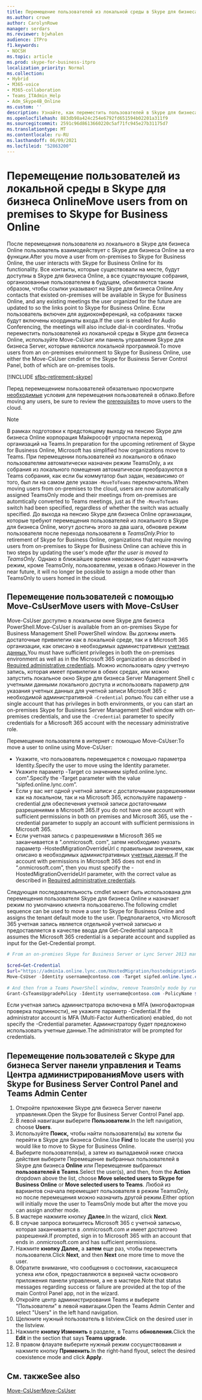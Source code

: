 ```yaml
---
title: Перемещение пользователей из локальной среды в Skype для бизнеса Online
ms.author: crowe
author: CarolynRowe
manager: serdars
ms.reviewer: bjwhalen
audience: ITPro
f1.keywords:
- NOCSH
ms.topic: article
ms.prod: skype-for-business-itpro
localization_priority: Normal
ms.collection:
- Hybrid
- M365-voice
- M365-collaboration
- Teams_ITAdmin_Help
- Adm_Skype4B_Online
ms.custom: ''
description: Узнайте, как переместить пользователей в Skype для бизнеса Online.
ms.openlocfilehash: 883db98a424c254e6792fd651594b02201a311f9
ms.sourcegitcommit: 2591c96d8613660220c5af71fc945e27b31175d7
ms.translationtype: MT
ms.contentlocale: ru-RU
ms.lasthandoff: 06/09/2021
ms.locfileid: "52863200"
---
```

# <a name="move-users-from-on-premises-to-skype-for-business-online"></a><span data-ttu-id="d9afb-103">Перемещение пользователей из локальной среды в Skype для бизнеса Online</span><span class="sxs-lookup"><span data-stu-id="d9afb-103">Move users from on premises to Skype for Business Online</span></span>

<span data-ttu-id="d9afb-104">После перемещения пользователя из локального в Skype для бизнеса Online пользователь взаимодействует с Skype для бизнеса Online за его функции.</span><span class="sxs-lookup"><span data-stu-id="d9afb-104">After you move a user from on-premises to Skype for Business Online, the user interacts with Skype for Business Online for its functionality.</span></span> <span data-ttu-id="d9afb-105">Все контакты, которые существовали на месте, будут доступны в Skype для бизнеса Online, а все существующие собрания, организованные пользователем в будущем, обновляются таким образом, чтобы ссылки указывают на Skype для бизнеса Online.</span><span class="sxs-lookup"><span data-stu-id="d9afb-105">Any contacts that existed on-premises will be available in Skype for Business Online, and any existing meetings the user organized for the future are updated to so the links point to Skype for Business Online.</span></span> <span data-ttu-id="d9afb-106">Если пользователь включен для аудиоконференций, на собраниях также будут включены координаты входа.</span><span class="sxs-lookup"><span data-stu-id="d9afb-106">If the user is enabled for Audio Conferencing, the meetings will also include dial-in coordinates.</span></span>  <span data-ttu-id="d9afb-107">Чтобы переместить пользователей из локальной среды в Skype для бизнеса Online, используйте Move-CsUser или панель управления Skype для бизнеса Server, которые являются локальной программой.</span><span class="sxs-lookup"><span data-stu-id="d9afb-107">To move users from an on-premises environment to Skype for Business Online, use either the Move-CsUser cmdlet or the Skype for Business Server Control Panel, both of which are on-premises tools.</span></span> 

[!INCLUDE [sfbo-retirement-skype](../../Hub/includes/sfbo-retirement.md)]

<span data-ttu-id="d9afb-108">Перед перемещением пользователей обязательно просмотрите [необходимые](move-users-between-on-premises-and-cloud.md#prerequisites) условия для перемещения пользователей в облако.</span><span class="sxs-lookup"><span data-stu-id="d9afb-108">Before moving any users, be sure to review the [prerequisites](move-users-between-on-premises-and-cloud.md#prerequisites) to move users to the cloud.</span></span>

> [!NOTE]
> <span data-ttu-id="d9afb-109">В рамках подготовки к предстоящему выходу на пенсию Skype для бизнеса Online корпорация Майкрософт упростила переход организаций на Teams.</span><span class="sxs-lookup"><span data-stu-id="d9afb-109">In preparation for the upcoming retirement of Skype for Business Online, Microsoft has simplified how organizations move to Teams.</span></span> <span data-ttu-id="d9afb-110">При перемещении пользователей из локального в облако пользователям автоматически назначен режим TeamsOnly, а их собрания из локального помещения автоматически преобразуются в Teams собрания, как если бы коммутатор был задан, независимо от того, был ли на самом деле указан `-MoveToTeams` переключатель.</span><span class="sxs-lookup"><span data-stu-id="d9afb-110">When moving users from on-premises to the cloud, users are now automatically assigned TeamsOnly mode and their meetings from on-premises are automtically converted to Teams meetings, just as if the `-MoveToTeams` switch had been specified, regardless of whether the switch was actually specified.</span></span>  <span data-ttu-id="d9afb-111">До выхода на пенсию Skype для бизнеса Online организации, которые требуют перемещения пользователей из локального в Skype для бизнеса Online, могут достичь этого за два шага, обновив режим пользователя после перехода пользователя в *TeamsOnly.*</span><span class="sxs-lookup"><span data-stu-id="d9afb-111">Prior to retirement of Skype for Business Online, organizations that require moving users from on-premises to Skype for Business Online can achieve this in two steps by updating the user's mode *after the user is moved to TeamsOnly*.</span></span> <span data-ttu-id="d9afb-112">Однако в ближайшее время невозможно будет назначить режим, кроме TeamsOnly, пользователям, уехав в облако.</span><span class="sxs-lookup"><span data-stu-id="d9afb-112">However in the near future, it will no longer be possible to assign a mode other than TeamsOnly to users homed in the cloud.</span></span>  
 
## <a name="move-users-with-move-csuser"></a><span data-ttu-id="d9afb-113">Перемещение пользователей с помощью Move-CsUser</span><span class="sxs-lookup"><span data-stu-id="d9afb-113">Move users with Move-CsUser</span></span> 

<span data-ttu-id="d9afb-114">Move-CsUser доступно в локальном окне Skype для бизнеса PowerShell.</span><span class="sxs-lookup"><span data-stu-id="d9afb-114">Move-CsUser is available from an on-premises Skype for Business Management Shell PowerShell window.</span></span> <span data-ttu-id="d9afb-115">Вы должны иметь достаточные привилегии как в локальной среде, так и в Microsoft 365 организации, как описано в необходимых административных [учетных данных.](move-users-between-on-premises-and-cloud.md#required-administrative-credentials)</span><span class="sxs-lookup"><span data-stu-id="d9afb-115">You must have sufficient privileges in both the on-premises environment as well as in the Microsoft 365 organization as described in [Required administrative credentials](move-users-between-on-premises-and-cloud.md#required-administrative-credentials).</span></span> <span data-ttu-id="d9afb-116">Можно использовать одну учетную запись, которая имеет привилегии в обеих средах, или можно запустить локальное окно Skype для бизнеса Server Management Shell с учетными данными локального доступа и использовать параметр для указания учетных данных для учетной записи Microsoft 365 с необходимой административной `-Credential` ролью.</span><span class="sxs-lookup"><span data-stu-id="d9afb-116">You can either use a single account that has privileges in both environments, or you can start an on-premises Skype for Business Server Management Shell window with on-premises credentials, and use the `-Credential` parameter to specify credentials for a Microsoft 365 account with the necessary administrative role.</span></span>

<span data-ttu-id="d9afb-117">Перемещение пользователя в интернет с помощью Move-CsUser:</span><span class="sxs-lookup"><span data-stu-id="d9afb-117">To move a user to online using Move-CsUser:</span></span>

- <span data-ttu-id="d9afb-118">Укажите, что пользователь перемещается с помощью параметра Identity.</span><span class="sxs-lookup"><span data-stu-id="d9afb-118">Specify the user to move using the Identity parameter.</span></span>
- <span data-ttu-id="d9afb-119">Укажите параметр -Target со значением sipfed.online.lync. <span> com".</span><span class="sxs-lookup"><span data-stu-id="d9afb-119">Specify the -Target parameter with the value “sipfed.online.lync.<span>com”.</span></span>
- <span data-ttu-id="d9afb-120">Если у вас нет одной учетной записи с достаточными разрешениями как на локальном, так и на Microsoft 365, используйте параметр -credential для обеспечения учетной записи достаточными разрешениями в Microsoft 365.</span><span class="sxs-lookup"><span data-stu-id="d9afb-120">If you do not have one account with sufficient permissions in both on premises and Microsoft 365, use the -credential parameter to supply an account with sufficient permissions in Microsoft 365.</span></span>
- <span data-ttu-id="d9afb-121">Если учетная запись с разрешениями в Microsoft 365 не заканчивается в ".onmicrosoft. <span> com", затем необходимо указать параметр -HostedMigrationOverrideUrl с правильным значением, как описано в необходимых административных [учетных данных](move-users-between-on-premises-and-cloud.md#required-administrative-credentials).</span><span class="sxs-lookup"><span data-stu-id="d9afb-121">If the account with permissions in Microsoft 365 does not end in “.onmicrosoft.<span>com”, then you must specify the -HostedMigrationOverrideUrl parameter, with the correct value as described in [Required administrative credentials](move-users-between-on-premises-and-cloud.md#required-administrative-credentials).</span></span>

<span data-ttu-id="d9afb-122">Следующая последовательность cmdlet может быть использована для перемещения пользователя Skype для бизнеса Online и назначает режим по умолчанию клиента пользователю.</span><span class="sxs-lookup"><span data-stu-id="d9afb-122">The following cmdlet sequence can be used to move a user to Skype for Business Online and assigns the tenant default mode to the user.</span></span> <span data-ttu-id="d9afb-123">Предполагается, что Microsoft 365 учетная запись является отдельной учетной записью и предоставляется в качестве ввода для Get-Credential запроса.</span><span class="sxs-lookup"><span data-stu-id="d9afb-123">It assumes the Microsoft 365 credential is a separate account and supplied as input for the Get-Credential prompt.</span></span>

```PowerShell
# From an on-premises Skype for Business Server or Lync Server 2013 management shell window, run:
 
$cred=Get-Credential
$url="https://admin1a.online.lync.com/HostedMigration/hostedmigrationService.svc"
Move-CsUser -Identity username@contoso.com -Target sipfed.online.lync.com -Credential $cred -HostedMigrationOverrideUrl $url
 
# And then from a Teams PowerShell window, remove TeamsOnly mode by running: 
Grant-CsTeamsUpgradePolicy -Identity username@contoso.com -PolicyName $null
```

<span data-ttu-id="d9afb-124">Если учетная запись администратора включена в MFA (многофакторная проверка подлинности), не укажите параметр -Credential.</span><span class="sxs-lookup"><span data-stu-id="d9afb-124">If the administrator account is MFA (Multi-Factor Authentication) enabled, do not specify the -Credential parameter.</span></span> <span data-ttu-id="d9afb-125">Администратору будет предложено использовать учетные данные.</span><span class="sxs-lookup"><span data-stu-id="d9afb-125">The administrator will be prompted for credentials.</span></span>

## <a name="move-users-with-skype-for-business-server-control-panel-and-teams-admin-center"></a><span data-ttu-id="d9afb-126">Перемещение пользователей с Skype для бизнеса Server панели управления и Teams Центра администрирования</span><span class="sxs-lookup"><span data-stu-id="d9afb-126">Move users with Skype for Business Server Control Panel and Teams Admin Center</span></span>

1. <span data-ttu-id="d9afb-127">Откройте приложение Skype для бизнеса Server панели управления.</span><span class="sxs-lookup"><span data-stu-id="d9afb-127">Open the Skype for Business Server Control Panel app.</span></span>
2. <span data-ttu-id="d9afb-128">В левой навигации выберите **Пользователи**.</span><span class="sxs-lookup"><span data-stu-id="d9afb-128">In the left navigation, choose **Users**.</span></span>
3. <span data-ttu-id="d9afb-129">Используйте **Поиск,** чтобы найти пользователя(ы) вы хотели бы перейти в Skype для бизнеса Online.</span><span class="sxs-lookup"><span data-stu-id="d9afb-129">Use **Find** to locate the user(s) you would like to move to Skype for Business Online.</span></span>
4. <span data-ttu-id="d9afb-130">Выберите пользователя(ы), а затем  из выпадаемой ниже списка действия выберите Перемещение выбранных пользователей в Skype для бизнеса **Online** или Перемещение выбранных **пользователей в Teams**.</span><span class="sxs-lookup"><span data-stu-id="d9afb-130">Select the user(s), and then, from the **Action** dropdown above the list, choose **Move selected users to Skype for Business Online** or **Move selected users to Teams**.</span></span> <span data-ttu-id="d9afb-131">Любой из вариантов сначала перемещает пользователя в режим TeamsOnly, но после перемещения можно назначить другой режим.</span><span class="sxs-lookup"><span data-stu-id="d9afb-131">Either option will initially move the user to TeamsOnly mode but after the move you can assign another mode.</span></span> 
5. <span data-ttu-id="d9afb-132">В мастере нажмите кнопку **Далее**.</span><span class="sxs-lookup"><span data-stu-id="d9afb-132">In the wizard, click **Next**.</span></span>
6. <span data-ttu-id="d9afb-133">В случае запроса вопишитесь Microsoft 365 с учетной записью, которая заканчивается в .onmicrosoft.com и имеет достаточно разрешений.</span><span class="sxs-lookup"><span data-stu-id="d9afb-133">If prompted, sign in to Microsoft 365 with an account that ends in .onmicrosoft.com and has sufficient permissions.</span></span>
7. <span data-ttu-id="d9afb-134">Нажмите **кнопку Далее,** а **затем** еще раз, чтобы переместить пользователя.</span><span class="sxs-lookup"><span data-stu-id="d9afb-134">Click **Next**, and then **Next** one more time to move the user.</span></span>
8. <span data-ttu-id="d9afb-135">Обратите внимание, что сообщения о состоянии, касающиеся успеха или сбоя, предоставляются в верхней части основного приложения панели управления, а не в мастере.</span><span class="sxs-lookup"><span data-stu-id="d9afb-135">Note that status messages regarding success or failure are provided at the top of the main Control Panel app, not in the wizard.</span></span>
9. <span data-ttu-id="d9afb-136">Откройте центр администрирования Teams и выберите "Пользователи" в левой навигации.</span><span class="sxs-lookup"><span data-stu-id="d9afb-136">Open the Teams Admin Center and select "Users" in the left hand navigation.</span></span> 
10. <span data-ttu-id="d9afb-137">Щелкните нужный пользователь в listview.</span><span class="sxs-lookup"><span data-stu-id="d9afb-137">Click on the desired user in the listview.</span></span> 
11. <span data-ttu-id="d9afb-138">Нажмите **кнопку Изменить** в разделе, в Teams **обновления.**</span><span class="sxs-lookup"><span data-stu-id="d9afb-138">Click the **Edit** in the section that says **Teams upgrade**.</span></span>
12. <span data-ttu-id="d9afb-139">В правом флауате выберите нужный режим сосуществования и нажмите кнопку **Применить**.</span><span class="sxs-lookup"><span data-stu-id="d9afb-139">In the right-hand flyout, select the desired coexistence mode and click **Apply**.</span></span>
 

## <a name="see-also"></a><span data-ttu-id="d9afb-140">См. также</span><span class="sxs-lookup"><span data-stu-id="d9afb-140">See also</span></span>

[<span data-ttu-id="d9afb-141">Move-CsUser</span><span class="sxs-lookup"><span data-stu-id="d9afb-141">Move-CsUser</span></span>](/powershell/module/skype/move-csuser)
